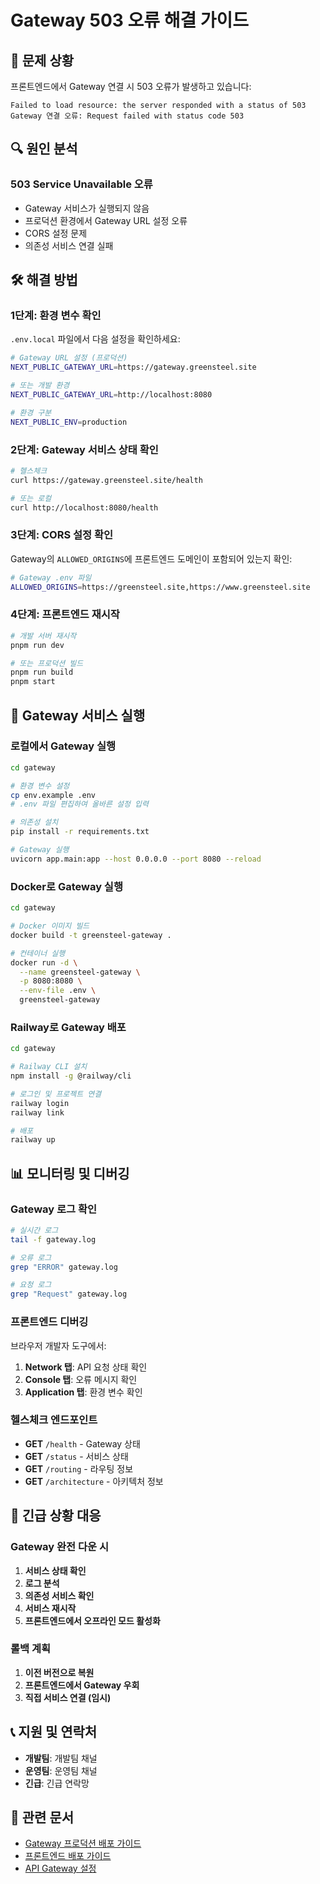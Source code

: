 # Gateway 503 오류 해결 가이드

## 🚨 **문제 상황**

프론트엔드에서 Gateway 연결 시 503 오류가 발생하고 있습니다:
```
Failed to load resource: the server responded with a status of 503
Gateway 연결 오류: Request failed with status code 503
```

## 🔍 **원인 분석**

### **503 Service Unavailable 오류**
- Gateway 서비스가 실행되지 않음
- 프로덕션 환경에서 Gateway URL 설정 오류
- CORS 설정 문제
- 의존성 서비스 연결 실패

## 🛠️ **해결 방법**

### **1단계: 환경 변수 확인**

`.env.local` 파일에서 다음 설정을 확인하세요:

```bash
# Gateway URL 설정 (프로덕션)
NEXT_PUBLIC_GATEWAY_URL=https://gateway.greensteel.site

# 또는 개발 환경
NEXT_PUBLIC_GATEWAY_URL=http://localhost:8080

# 환경 구분
NEXT_PUBLIC_ENV=production
```

### **2단계: Gateway 서비스 상태 확인**

```bash
# 헬스체크
curl https://gateway.greensteel.site/health

# 또는 로컬
curl http://localhost:8080/health
```

### **3단계: CORS 설정 확인**

Gateway의 `ALLOWED_ORIGINS`에 프론트엔드 도메인이 포함되어 있는지 확인:

```bash
# Gateway .env 파일
ALLOWED_ORIGINS=https://greensteel.site,https://www.greensteel.site
```

### **4단계: 프론트엔드 재시작**

```bash
# 개발 서버 재시작
pnpm run dev

# 또는 프로덕션 빌드
pnpm run build
pnpm start
```

## 🔧 **Gateway 서비스 실행**

### **로컬에서 Gateway 실행**

```bash
cd gateway

# 환경 변수 설정
cp env.example .env
# .env 파일 편집하여 올바른 설정 입력

# 의존성 설치
pip install -r requirements.txt

# Gateway 실행
uvicorn app.main:app --host 0.0.0.0 --port 8080 --reload
```

### **Docker로 Gateway 실행**

```bash
cd gateway

# Docker 이미지 빌드
docker build -t greensteel-gateway .

# 컨테이너 실행
docker run -d \
  --name greensteel-gateway \
  -p 8080:8080 \
  --env-file .env \
  greensteel-gateway
```

### **Railway로 Gateway 배포**

```bash
cd gateway

# Railway CLI 설치
npm install -g @railway/cli

# 로그인 및 프로젝트 연결
railway login
railway link

# 배포
railway up
```

## 📊 **모니터링 및 디버깅**

### **Gateway 로그 확인**

```bash
# 실시간 로그
tail -f gateway.log

# 오류 로그
grep "ERROR" gateway.log

# 요청 로그
grep "Request" gateway.log
```

### **프론트엔드 디버깅**

브라우저 개발자 도구에서:

1. **Network 탭**: API 요청 상태 확인
2. **Console 탭**: 오류 메시지 확인
3. **Application 탭**: 환경 변수 확인

### **헬스체크 엔드포인트**

- **GET** `/health` - Gateway 상태
- **GET** `/status` - 서비스 상태
- **GET** `/routing` - 라우팅 정보
- **GET** `/architecture` - 아키텍처 정보

## 🚨 **긴급 상황 대응**

### **Gateway 완전 다운 시**

1. **서비스 상태 확인**
2. **로그 분석**
3. **의존성 서비스 확인**
4. **서비스 재시작**
5. **프론트엔드에서 오프라인 모드 활성화**

### **롤백 계획**

1. **이전 버전으로 복원**
2. **프론트엔드에서 Gateway 우회**
3. **직접 서비스 연결 (임시)**

## 📞 **지원 및 연락처**

- **개발팀**: 개발팀 채널
- **운영팀**: 운영팀 채널
- **긴급**: 긴급 연락망

## 🔗 **관련 문서**

- [Gateway 프로덕션 배포 가이드](../gateway/PRODUCTION_DEPLOYMENT.md)
- [프론트엔드 배포 가이드](DEPLOYMENT.md)
- [API Gateway 설정](GATEWAY_SETUP.md)
